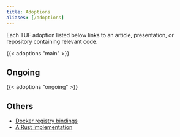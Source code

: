 ```yaml
---
title: Adoptions
aliases: [/adoptions]
---
```


Each TUF adoption listed below links to an article, presentation, or repository
containing relevant code.

{{< adoptions "main" >}}

## Ongoing

{{< adoptions "ongoing" >}}

## Others

- [Docker registry bindings](https://github.com/davedoesdev/dtuf)
- [A Rust implementation](https://github.com/heartsucker/rust-tuf)
